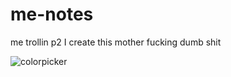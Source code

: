 # me-notes
me trollin p2
I create this mother fucking dumb shit 

![colorpicker](https://media.tenor.com/thvZXbONJO4AAAAC/amelia-watson.gif 'Amelia Waston 4life')
